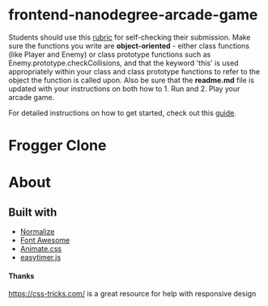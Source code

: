 frontend-nanodegree-arcade-game
===============================

Students should use this [rubric](https://review.udacity.com/#!/projects/2696458597/rubric) for self-checking their submission. Make sure the functions you write are **object-oriented** - either class functions (like Player and Enemy) or class prototype functions such as Enemy.prototype.checkCollisions, and that the keyword 'this' is used appropriately within your class and class prototype functions to refer to the object the function is called upon. Also be sure that the **readme.md** file is updated with your instructions on both how to 1. Run and 2. Play your arcade game.

For detailed instructions on how to get started, check out this [guide](https://docs.google.com/document/d/1v01aScPjSWCCWQLIpFqvg3-vXLH2e8_SZQKC8jNO0Dc/pub?embedded=true).
# Frogger Clone

# About

## Built with
- [Normalize](https://necolas.github.io/normalize.css/)
- [Font Awesome](https://fontawesome.com/)
- [Animate.css](https://daneden.github.io/animate.css/)
- [easytimer.js](https://albert-gonzalez.github.io/easytimer.js/)

#### Thanks
https://css-tricks.com/ is a great resource for help with responsive design